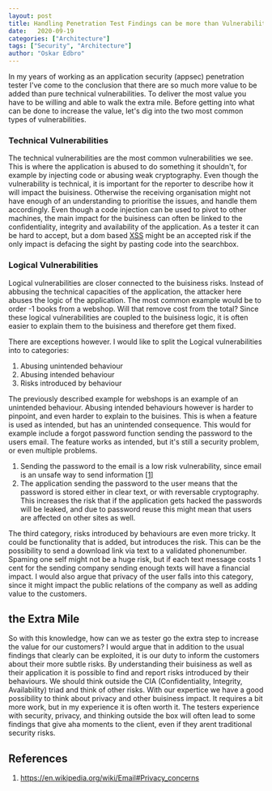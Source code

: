 ```yaml
---
layout: post
title: Handling Penetration Test Findings can be more than Vulnerabilities
date:   2020-09-19
categories: ["Architecture"]
tags: ["Security", "Architecture"]
author: "Oskar Edbro"
---
```

In my years of working as an application security (appsec) penetration tester I've come to the conclusion that there are so much more value to be added than pure technical vulnerabilities. To deliver the most value you have to be willing and able to walk the extra mile. Before getting into what can be done to increase the value, let's dig into the two most common types of vulnerabilities.

### Technical Vulnerabilities
The technical vulnerabilities are the most common vulnerabilities we see. This is where the application is abused to do something it shouldn't, for example by injecting code or abusing weak cryptography. Even though the vulnerability is technical, it is important for the reporter to describe how it will impact the buisiness. Otherwise the receiving organisation might not have enough of an understanding to prioritise the issues, and handle them accordingly. Even though a code injection can be used to pivot to other machines, the main impact for the buisiness can often be linked to the confidentiality, integrity and availability of the application. As a tester it can be hard to accept, but a dom based [XSS](https://owasp.org/www-community/attacks/xss/) might be an accepted risk if the only impact is defacing the sight by pasting code into the searchbox.


### Logical Vulnerabilities
Logical vulnerabilities are closer connected to the buisiness risks. Instead of abbusing the technical capacities of the application, the attacker here abuses the logic of the application. The most common example would be to order -1 books from a webshop. Will that remove cost from the total? Since these logical vulnerabilities are coupled to the buisiness logic, it is often easier to explain them to the buisiness and therefore get them fixed.

There are exceptions however. I would like to split the Logical vulnerabilities into to categories:

1. Abusing unintended behaviour 
2. Abusing intended behaviour
3. Risks introduced by behaviour

The previously described example for webshops is an example of an unintended behaviour. Abusing intended behaviours however is harder to pinpoint, and even harder to explain to the buisines. This is when a feature is used as intended, but has an unintended consequence. This would for example include a forgot password function sending the password to the users email. The feature works as intended, but it's still a security problem, or even multiple problems. 

1. Sending the password to the email is a low risk vulnerability, since email is an unsafe way to send information [\[1\]](#references)
2. The application sending the password to the user means that the password is stored either in clear text, or with reversable cryptography. This increases the risk that if the application gets hacked the passwords will be leaked, and due to password reuse this might mean that users are affected on other sites as well.

The third category, risks introduced by behaviours are even more tricky. It could be functionality that is added, but introduces the risk. This can be the possibility to send a download link via text to a validated phonenumber. Spaming one self might not be a huge risk, but if each text message costs 1 cent for the sending company sending enough texts will have a financial impact. I would also argue that privacy of the user falls into this category, since it might impact the public relations of the company as well as adding value to the customers.

## the Extra Mile
So with this knowledge, how can we as tester go the extra step to increase the value for our customers? I would argue that in addition to the usual findings that clearly can be exploited, it is our duty to inform the customers about their more subtle risks. By understanding their buisiness as well as their application it is possible to find and report risks introduced by their behaviours. We should think outside the CIA (Confidentiality, Integrity, Availability) triad and think of other risks. With our expertice we have a good possibility to think about privacy and other buisiness impact. It requires a bit more work, but in my experience it is often worth it. The testers experience with security, privacy, and thinking outside the box will often lead to some findings that give aha moments to the client, even if they arent traditional security risks.

## References


1. <https://en.wikipedia.org/wiki/Email#Privacy_concerns>

